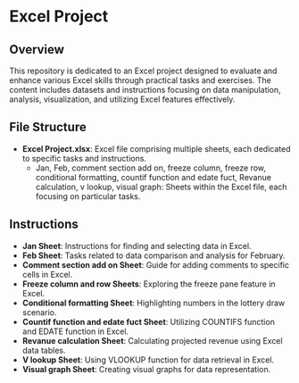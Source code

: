 # Excel Project

## Overview
This repository is dedicated to an Excel project designed to evaluate and enhance various Excel skills through practical tasks and exercises. The content includes datasets and instructions focusing on data manipulation, analysis, visualization, and utilizing Excel features effectively.

## File Structure
- **Excel Project.xlsx**: Excel file comprising multiple sheets, each dedicated to specific tasks and instructions.
  - Jan, Feb, comment section add on, freeze column, freeze row, conditional formatting, countif function and edate fuct, Revanue calculation, v lookup, visual graph: Sheets within the Excel file, each focusing on particular tasks.

## Instructions
- **Jan Sheet**: Instructions for finding and selecting data in Excel.
- **Feb Sheet**: Tasks related to data comparison and analysis for February.
- **Comment section add on Sheet**: Guide for adding comments to specific cells in Excel.
- **Freeze column and row Sheets**: Exploring the freeze pane feature in Excel.
- **Conditional formatting Sheet**: Highlighting numbers in the lottery draw scenario.
- **Countif function and edate fuct Sheet**: Utilizing COUNTIFS function and EDATE function in Excel.
- **Revanue calculation Sheet**: Calculating projected revenue using Excel data tables.
- **V lookup Sheet**: Using VLOOKUP function for data retrieval in Excel.
- **Visual graph Sheet**: Creating visual graphs for data representation.
